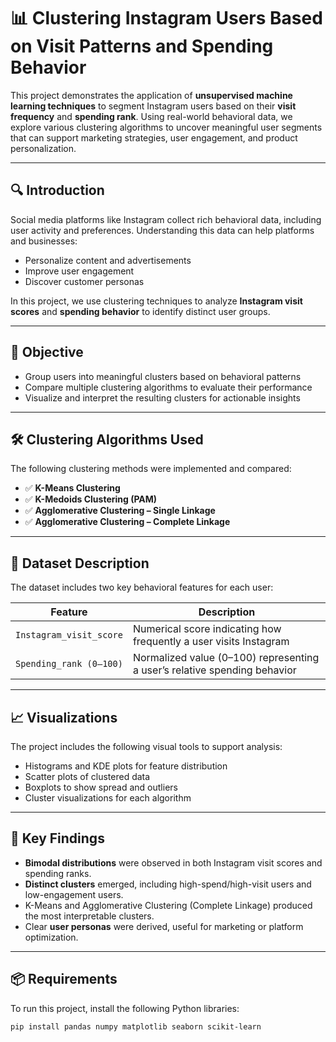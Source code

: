 # 📊 Clustering Instagram Users Based on Visit Patterns and Spending Behavior

This project demonstrates the application of **unsupervised machine learning techniques** to segment Instagram users based on their **visit frequency** and **spending rank**. Using real-world behavioral data, we explore various clustering algorithms to uncover meaningful user segments that can support marketing strategies, user engagement, and product personalization.

---

## 🔍 Introduction

Social media platforms like Instagram collect rich behavioral data, including user activity and preferences. Understanding this data can help platforms and businesses:
- Personalize content and advertisements
- Improve user engagement
- Discover customer personas

In this project, we use clustering techniques to analyze **Instagram visit scores** and **spending behavior** to identify distinct user groups.

---

## 🎯 Objective

- Group users into meaningful clusters based on behavioral patterns
- Compare multiple clustering algorithms to evaluate their performance
- Visualize and interpret the resulting clusters for actionable insights

---

## 🛠️ Clustering Algorithms Used

The following clustering methods were implemented and compared:

- ✅ **K-Means Clustering**
- ✅ **K-Medoids Clustering (PAM)**
- ✅ **Agglomerative Clustering – Single Linkage**
- ✅ **Agglomerative Clustering – Complete Linkage**

---

## 📁 Dataset Description

The dataset includes two key behavioral features for each user:

| Feature               | Description                                                                 |
|------------------------|-----------------------------------------------------------------------------|
| `Instagram_visit_score` | Numerical score indicating how frequently a user visits Instagram          |
| `Spending_rank (0–100)` | Normalized value (0–100) representing a user’s relative spending behavior |

---

## 📈 Visualizations

The project includes the following visual tools to support analysis:

- Histograms and KDE plots for feature distribution
- Scatter plots of clustered data
- Boxplots to show spread and outliers
- Cluster visualizations for each algorithm

---

## 📌 Key Findings

- **Bimodal distributions** were observed in both Instagram visit scores and spending ranks.
- **Distinct clusters** emerged, including high-spend/high-visit users and low-engagement users.
- K-Means and Agglomerative Clustering (Complete Linkage) produced the most interpretable clusters.
- Clear **user personas** were derived, useful for marketing or platform optimization.

---

## 📦 Requirements

To run this project, install the following Python libraries:

```bash
pip install pandas numpy matplotlib seaborn scikit-learn
